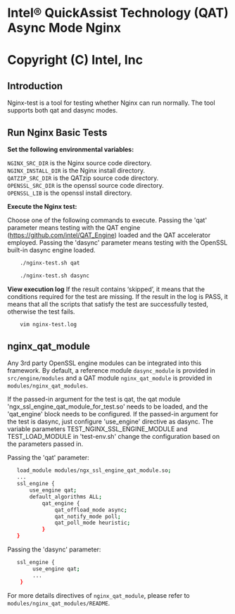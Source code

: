 # Intel&reg; QuickAssist Technology (QAT) Async Mode Nginx
# Copyright (C) Intel, Inc
## Introduction
  Nginx-test is a tool for testing whether Nginx can run normally. The tool supports both qat and dasync modes.

## Run Nginx Basic Tests

**Set the following environmental variables:**

`NGINX_SRC_DIR` is the Nginx source code directory.<br/>
`NGINX_INSTALL_DIR` is the Nginx install directory.<br/>
`QATZIP_SRC_DIR` is the QATzip source code directory.<br/>
`OPENSSL_SRC_DIR` is the openssl source code directory.<br/>
`OPENSSL_LIB` is the openssl install directory.<br/>

**Execute the Nginx test:**

Choose one of the following commands to execute.
Passing the 'qat' parameter means testing with the QAT engine (https://github.com/intel/QAT_Engine) loaded and the QAT accelerator employed.
Passing the 'dasync' parameter means testing with the OpenSSL built-in dasync engine loaded.

```bash
    ./nginx-test.sh qat
```

```bash
    ./nginx-test.sh dasync
```

**View execution log**
If the result contains ‘skipped’, it means that the conditions required for the test are missing.
If the result in the log is PASS, it means that all the scripts that satisfy the test are successfully tested,
otherwise the test fails.

```bash
    vim nginx-test.log
```

## nginx_qat_module
Any 3rd party OpenSSL engine modules can be integrated into this framework. By default, a
reference module `dasync_module` is provided in `src/engine/modules`
and a QAT module `nginx_qat_module` is provided in `modules/nginx_qat_modules`.

If the passed-in argument for the test is qat, the qat module 'ngx_ssl_engine_qat_module_for_test.so' needs to be loaded,
and the 'qat_engine' block needs to be configured.
If the passed-in argument for the test is dasync, just configure 'use_engine' directive as dasync.
The variable parameters TEST_NGINX_SSL_ENGINE_MODULE and TEST_LOAD_MODULE in 'test-env.sh'
change the configuration based on the parameters passed in.

Passing the 'qat' parameter:
```bash
   load_module modules/ngx_ssl_engine_qat_module.so;
   ...
   ssl_engine {
       use_engine qat;
       default_algorithms ALL;
           qat_engine {
               qat_offload_mode async;
               qat_notify_mode poll;
               qat_poll_mode heuristic;
           }
   }
```

Passing the 'dasync' parameter:
```bash
   ssl_engine {
        use_engine qat;
        ...
    }
```
For more details directives of `nginx_qat_module`, please refer to
`modules/nginx_qat_modules/README`.
